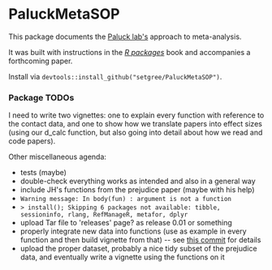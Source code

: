 # PaluckMetaSOP

<!-- badges: start -->
<!-- badges: end -->

This package documents the [Paluck lab's](https://www.betsylevypaluck.com/) approach to meta-analysis. 

It was built with instructions in the [_R packages_](https://r-pkgs.org/) book and accompanies a forthcoming paper.  

Install via `devtools::install_github("setgree/PaluckMetaSOP")`.


### Package TODOs
I need to write two vignettes: one to explain every function with reference to the contact data, and one to show how we translate papers into effect sizes (using our d_calc function, but also going into detail about how we read and code papers). 

Other miscellaneous agenda:
* tests (maybe)
* double-check everything works as intended and also in a general way
* include JH's functions from the prejudice paper (maybe with his help)
* `Warning message: In body(fun) : argument is not a function`
* `> install(); Skipping 6 packages not available: tibble, sessioninfo, rlang, RefManageR, metafor, dplyr`
* upload Tar file to 'releases' page? as release 0.01 or something
* properly integrate new data into functions (use as example in every function and then build vignette from that) -- see [this commit](https://github.com/setgree/PaluckMetaSOP/commit/fbd3901af39d456e0fbe09aa272d0f39156ca656) for details
* upload the proper dataset, probably a nice tidy subset of the prejudice data, and eventually write a vignette using the functions on it

